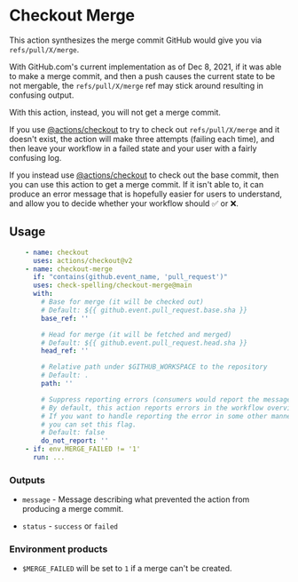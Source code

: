 # Checkout Merge

This action synthesizes the merge commit GitHub would give you via `refs/pull/X/merge`.

With GitHub.com's current implementation as of Dec 8, 2021, if it was able to make a
merge commit, and then a push causes the current state to be not mergable, the
`refs/pull/X/merge` ref may stick around resulting in confusing output.

With this action, instead, you will not get a merge commit.

If you use [@actions/checkout](https://github.com/actions/checkout) to try to
check out `refs/pull/X/merge` and it doesn't exist, the action will make three
attempts (failing each time), and then leave your workflow in a failed state
and your user with a fairly confusing log.

If you instead use [@actions/checkout](https://github.com/actions/checkout) to
check out the base commit, then you can use this action to get a merge commit.
If it isn't able to, it can produce an error message that is hopefully easier
for users to understand, and allow you to decide whether your workflow should
✅ or ❌.

## Usage

```yaml
    - name: checkout
      uses: actions/checkout@v2
    - name: checkout-merge
      if: "contains(github.event_name, 'pull_request')"
      uses: check-spelling/checkout-merge@main
      with:
        # Base for merge (it will be checked out)
        # Default: ${{ github.event.pull_request.base.sha }}
        base_ref: ''

        # Head for merge (it will be fetched and merged)
        # Default: ${{ github.event.pull_request.head.sha }}
        head_ref: ''

        # Relative path under $GITHUB_WORKSPACE to the repository
        # Default: .
        path: ''

        # Suppress reporting errors (consumers would report the message themselves)
        # By default, this action reports errors in the workflow overview.
        # If you want to handle reporting the error in some other manner,
        # you can set this flag.
        # Default: false
        do_not_report: ''
    - if: env.MERGE_FAILED != '1'
      run: ...
```

### Outputs

* `message` - Message describing what prevented the action from producing a merge commit.

* `status` - `success` or `failed`

### Environment products

* `$MERGE_FAILED` will be set to `1` if a merge can't be created.
